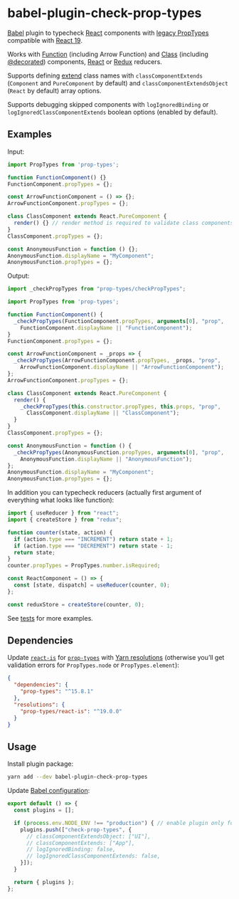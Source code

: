 # babel-plugin-check-prop-types

[Babel](https://babeljs.io) plugin to typecheck [React](https://react.dev) components with [legacy PropTypes](https://legacy.reactjs.org/docs/typechecking-with-proptypes.html#gatsby-focus-wrapper) compatible with [React 19](https://react.dev/blog/2024/04/25/react-19-upgrade-guide#removed-deprecated-react-apis).

Works with [Function](https://react.dev/learn/your-first-component#defining-a-component) (including Arrow Function) and [Class](https://react.dev/reference/react/Component) (including [@decorated](https://github.com/tc39/proposal-decorators)) components, [React](https://react.dev/learn/extracting-state-logic-into-a-reducer) or [Redux](https://redux.js.org/usage/structuring-reducers/basic-reducer-structure) reducers.

Supports defining [extend](https://developer.mozilla.org/en-US/docs/Web/JavaScript/Reference/Classes/extends) class names with `classComponentExtends` (`Component` and `PureComponent` by default) and `classComponentExtendsObject` (`React` by default) array options.

Supports debugging skipped components with `logIgnoredBinding` or `logIgnoredClassComponentExtends` boolean options (enabled by default).

## Examples

Input:

```js
import PropTypes from 'prop-types';

function FunctionComponent() {}
FunctionComponent.propTypes = {};

const ArrowFunctionComponent = () => {};
ArrowFunctionComponent.propTypes = {};

class ClassComponent extends React.PureComponent {
  render() {} // render method is required to validate class components
}
ClassComponent.propTypes = {};

const AnonymousFunction = function () {};
AnonymousFunction.displayName = "MyComponent";
AnonymousFunction.propTypes = {};
```

Output:

```js
import _checkPropTypes from "prop-types/checkPropTypes";

import PropTypes from 'prop-types';

function FunctionComponent() {
  _checkPropTypes(FunctionComponent.propTypes, arguments[0], "prop",
    FunctionComponent.displayName || "FunctionComponent");
}
FunctionComponent.propTypes = {};

const ArrowFunctionComponent = _props => {
  _checkPropTypes(ArrowFunctionComponent.propTypes, _props, "prop",
    ArrowFunctionComponent.displayName || "ArrowFunctionComponent");
};
ArrowFunctionComponent.propTypes = {};

class ClassComponent extends React.PureComponent {
  render() {
    _checkPropTypes(this.constructor.propTypes, this.props, "prop",
      ClassComponent.displayName || "ClassComponent");
  }
}
ClassComponent.propTypes = {};

const AnonymousFunction = function () {
  _checkPropTypes(AnonymousFunction.propTypes, arguments[0], "prop",
    AnonymousFunction.displayName || "AnonymousFunction");
};
AnonymousFunction.displayName = "MyComponent";
AnonymousFunction.propTypes = {};
```

In addition you can typecheck reducers (actually first argument of everything what looks like function):

```js
import { useReducer } from "react";
import { createStore } from "redux";

function counter(state, action) {
  if (action.type === "INCREMENT") return state + 1;
  if (action.type === "DECREMENT") return state - 1;
  return state;
}
counter.propTypes = PropTypes.number.isRequired;

const ReactComponent = () => {
  const [state, dispatch] = useReducer(counter, 0);
};

const reduxStore = createStore(counter, 0);
```

See [tests](https://github.com/NikolayFrantsev/babel-plugin-check-prop-types/blob/master/test.js) for more examples.

## Dependencies

Update [`react-is`](https://www.npmjs.com/package/react-is) for [`prop-types`](https://www.npmjs.com/package/prop-types) with [Yarn resolutions](https://classic.yarnpkg.com/lang/en/docs/selective-version-resolutions/) (otherwise you’ll get validation errors for `PropTypes.node` or `PropTypes.element`):
```json
{
  "dependencies": {
    "prop-types": "^15.8.1"
  },
  "resolutions": {
    "prop-types/react-is": "^19.0.0"
  }
}
```

## Usage

Install plugin package:

```sh
yarn add --dev babel-plugin-check-prop-types
```

Update [Babel configuration](https://babeljs.io/docs/configuration#javascript-configuration-files):

```js
export default () => {
  const plugins = [];

  if (process.env.NODE_ENV !== "production") { // enable plugin only for non-production bundle
    plugins.push(["check-prop-types", {
      // classComponentExtendsObject: ["UI"],
      // classComponentExtends: ["App"],
      // logIgnoredBinding: false,
      // logIgnoredClassComponentExtends: false,
    }]);
  }

  return { plugins };
};
```
